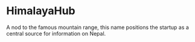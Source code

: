 # HimalayaHub
A nod to the famous mountain range, this name positions the startup as a central source for information on Nepal.
